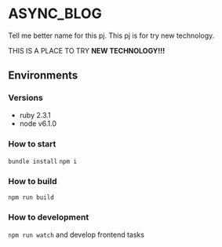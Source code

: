 # ASYNC_BLOG

Tell me better name for this pj.
This pj is for try new technology.

THIS IS A PLACE TO TRY **NEW TECHNOLOGY!!!**

## Environments

### Versions
- ruby 2.3.1
- node v6.1.0

### How to start
`bundle install`
`npm i`

### How to build
`npm run build`

### How to development
`npm run watch` and develop frontend tasks

